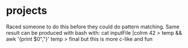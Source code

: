 # projects

Raced someone to do this before they could do pattern matching.
Same result can be produced with bash with: cat inputFile |colrm 42 > temp && awk '{print $0","}' temp > final
but this is more c-like and fun
